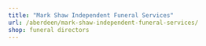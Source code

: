 ```yaml
---
title: "Mark Shaw Independent Funeral Services"
url: /aberdeen/mark-shaw-independent-funeral-services/
shop: funeral directors
---
```

